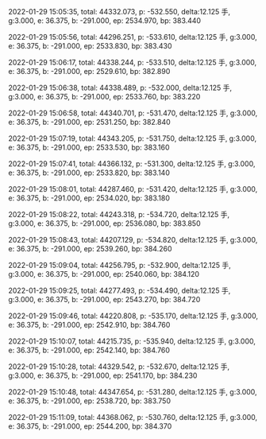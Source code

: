 2022-01-29 15:05:35, total: 44332.073, p: -532.550, delta:12.125 手, g:3.000, e: 36.375, b: -291.000, ep: 2534.970, bp: 383.440

2022-01-29 15:05:56, total: 44296.251, p: -533.610, delta:12.125 手, g:3.000, e: 36.375, b: -291.000, ep: 2533.830, bp: 383.430

2022-01-29 15:06:17, total: 44338.244, p: -533.510, delta:12.125 手, g:3.000, e: 36.375, b: -291.000, ep: 2529.610, bp: 382.890

2022-01-29 15:06:38, total: 44338.489, p: -532.000, delta:12.125 手, g:3.000, e: 36.375, b: -291.000, ep: 2533.760, bp: 383.220

2022-01-29 15:06:58, total: 44340.701, p: -531.470, delta:12.125 手, g:3.000, e: 36.375, b: -291.000, ep: 2531.250, bp: 382.840

2022-01-29 15:07:19, total: 44343.205, p: -531.750, delta:12.125 手, g:3.000, e: 36.375, b: -291.000, ep: 2533.530, bp: 383.160

2022-01-29 15:07:41, total: 44366.132, p: -531.300, delta:12.125 手, g:3.000, e: 36.375, b: -291.000, ep: 2533.820, bp: 383.140

2022-01-29 15:08:01, total: 44287.460, p: -531.420, delta:12.125 手, g:3.000, e: 36.375, b: -291.000, ep: 2534.020, bp: 383.180

2022-01-29 15:08:22, total: 44243.318, p: -534.720, delta:12.125 手, g:3.000, e: 36.375, b: -291.000, ep: 2536.080, bp: 383.850

2022-01-29 15:08:43, total: 44207.129, p: -534.820, delta:12.125 手, g:3.000, e: 36.375, b: -291.000, ep: 2539.260, bp: 384.260

2022-01-29 15:09:04, total: 44256.795, p: -532.900, delta:12.125 手, g:3.000, e: 36.375, b: -291.000, ep: 2540.060, bp: 384.120

2022-01-29 15:09:25, total: 44277.493, p: -534.490, delta:12.125 手, g:3.000, e: 36.375, b: -291.000, ep: 2543.270, bp: 384.720

2022-01-29 15:09:46, total: 44220.808, p: -535.170, delta:12.125 手, g:3.000, e: 36.375, b: -291.000, ep: 2542.910, bp: 384.760

2022-01-29 15:10:07, total: 44215.735, p: -535.940, delta:12.125 手, g:3.000, e: 36.375, b: -291.000, ep: 2542.140, bp: 384.760

2022-01-29 15:10:28, total: 44329.542, p: -532.670, delta:12.125 手, g:3.000, e: 36.375, b: -291.000, ep: 2541.170, bp: 384.230

2022-01-29 15:10:48, total: 44347.654, p: -531.280, delta:12.125 手, g:3.000, e: 36.375, b: -291.000, ep: 2538.720, bp: 383.750

2022-01-29 15:11:09, total: 44368.062, p: -530.760, delta:12.125 手, g:3.000, e: 36.375, b: -291.000, ep: 2544.200, bp: 384.370
